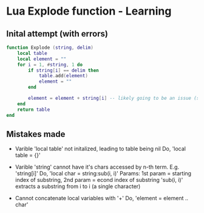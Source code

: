 # Lua Explode function - Learning

## Inital attempt (with errors)

```Lua
function Explode (string, delim)
    local table 
    local element = ""
    for i = 1, #string, 1 do
        if string[i] == delim then
            table.add(element) 
            element = ""
        end

        element = element + string[i] -- likely going to be an issue (string[i])
    end
    return table
end
```

## Mistakes made

*   Varible 'local table' not initalized, leading to table being nil
    Do, 'local table = {}'

*   Varible 'string' cannot have it's chars accessed by n-th term. E.g. 'string[i]'
    Do, 'local char = string:sub(i, i)'
    Params: 1st param = starting index of substring, 2nd param = econd index of substring
    'sub(i, i)' extracts a substring from i to i (a single character)
          

*   Cannot concatenate local variables with '+'
    Do, 'element = element .. char'





